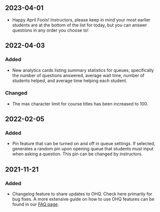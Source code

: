 ## 2023-04-01
- Happy April Fools! Instructors, please keep in mind your most earlier students are at the bottom of the list for today, but you can answer questions in any order you choose to!

## 2022-04-03
### Added
-   New analytics cards listing summary statistics for queues, specifically the number of questions answered, average wait time, number of students helped, and average time helping each student. 
### Changed
-   The max character limit for course titles has been increased to 100.

## 2022-02-05
### Added
-   Pin feature that can be turned on and off in queue settings. If selected, generates a random pin upon opening queue that students must input when asking a question. This pin can be changed by instructors. 

## 2021-11-21
### Added
-   Changelog feature to share updates to OHQ. Check here primarily for bug fixes. A more extensive guide on how to use OHQ features can be found in our [FAQ page](faq).
